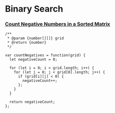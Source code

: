 # Binary Search 

### [Count Negative Numbers in a Sorted Matrix](https://leetcode.com/problems/count-negative-numbers-in-a-sorted-matrix/)

```
/**
 * @param {number[][]} grid
 * @return {number}
 */
 
var countNegatives = function(grid) {
  let negativeCount = 0;

  for (let i = 0; i < grid.length; i++) {
    for (let j = 0; j < grid[0].length; j++) {
      if (grid[i][j] < 0) {
        negativeCount++;
      };
    }
  }

  return negativeCount;
};
```
